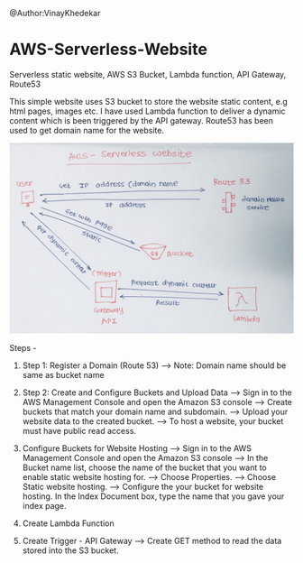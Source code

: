 @Author:VinayKhedekar

# AWS-Serverless-Website
Serverless static website, AWS S3 Bucket, Lambda function, API Gateway, Route53

This simple website uses S3 bucket to store the website static content, e.g html pages, images etc.
I have used Lambda function to deliver a dynamic content which is been triggered by the API gateway.
Route53 has been used to get domain name for the website.

![](images/Serverless-Application-Flow.jpg)

Steps -

1. Step 1: Register a Domain (Route 53)
--> Note: Domain name should be same as bucket name

2. Step 2: Create and Configure Buckets and Upload Data
--> Sign in to the AWS Management Console and open the Amazon S3 console
--> Create buckets that match your domain name and subdomain. 
--> Upload your website data to the created bucket.
--> To host a website, your bucket must have public read access.

3. Configure Buckets for Website Hosting
--> Sign in to the AWS Management Console and open the Amazon S3 console 
--> In the Bucket name list, choose the name of the bucket that you want to enable static website hosting for.
    --> Choose Properties.
    --> Choose Static website hosting.
    --> Configure the your bucket for website hosting. In the Index Document box, type the name that you gave your index page.

4. Create Lambda Function

5. Create Trigger - API Gateway
--> Create GET method to read the data stored into the S3 bucket.



